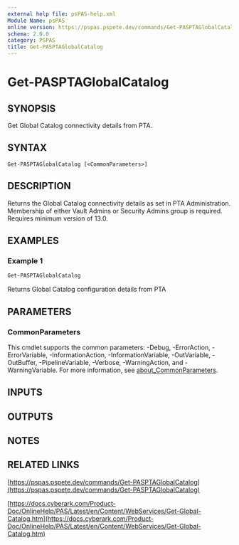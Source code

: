 ```yaml
---
external help file: psPAS-help.xml
Module Name: psPAS
online version: https://pspas.pspete.dev/commands/Get-PASPTAGlobalCatalog
schema: 2.0.0
category: PSPAS
title: Get-PASPTAGlobalCatalog
---
```


# Get-PASPTAGlobalCatalog

## SYNOPSIS
Get Global Catalog connectivity details from PTA.

## SYNTAX

```
Get-PASPTAGlobalCatalog [<CommonParameters>]
```

## DESCRIPTION
Returns the Global Catalog connectivity details as set in PTA Administration.
Membership of either Vault Admins or Security Admins group is required.
Requires minimum version of 13.0.

## EXAMPLES

### Example 1
```powershell
Get-PASPTAGlobalCatalog
```

Returns Global Catalog configuration details from PTA

## PARAMETERS

### CommonParameters
This cmdlet supports the common parameters: -Debug, -ErrorAction, -ErrorVariable, -InformationAction, -InformationVariable, -OutVariable, -OutBuffer, -PipelineVariable, -Verbose, -WarningAction, and -WarningVariable. For more information, see [about_CommonParameters](http://go.microsoft.com/fwlink/?LinkID=113216).

## INPUTS

## OUTPUTS

## NOTES

## RELATED LINKS

[https://pspas.pspete.dev/commands/Get-PASPTAGlobalCatalog](https://pspas.pspete.dev/commands/Get-PASPTAGlobalCatalog)

[https://docs.cyberark.com/Product-Doc/OnlineHelp/PAS/Latest/en/Content/WebServices/Get-Global-Catalog.htm](https://docs.cyberark.com/Product-Doc/OnlineHelp/PAS/Latest/en/Content/WebServices/Get-Global-Catalog.htm)